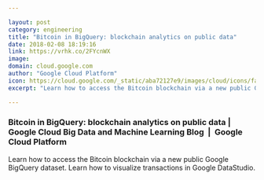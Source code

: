 ```yaml
---

layout: post
category: engineering
title: "Bitcoin in BigQuery: blockchain analytics on public data"
date: 2018-02-08 18:19:16
link: https://vrhk.co/2FYcnWX
image: 
domain: cloud.google.com
author: "Google Cloud Platform"
icon: https://cloud.google.com/_static/aba72127e9/images/cloud/icons/favicons/apple-icon.png
excerpt: "Learn how to access the Bitcoin blockchain via a new public Google BigQuery dataset. Learn how to visualize transactions in Google DataStudio."

---
```


### Bitcoin in BigQuery: blockchain analytics on public data | Google Cloud Big Data and Machine Learning Blog  |  Google Cloud Platform

Learn how to access the Bitcoin blockchain via a new public Google BigQuery dataset. Learn how to visualize transactions in Google DataStudio.